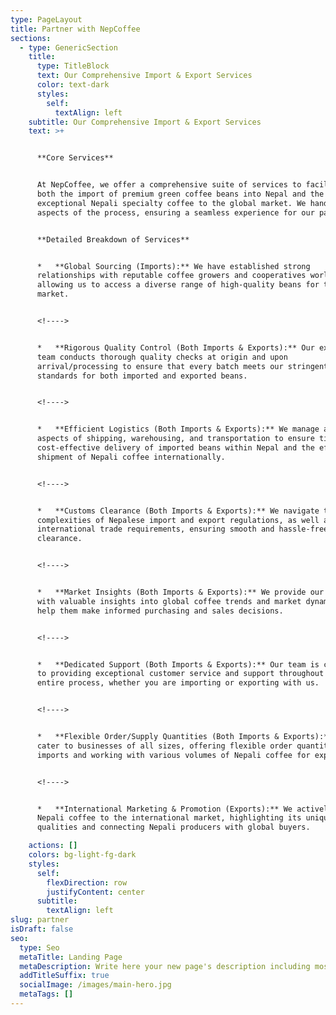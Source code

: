 ```yaml
---
type: PageLayout
title: Partner with NepCoffee
sections:
  - type: GenericSection
    title:
      type: TitleBlock
      text: Our Comprehensive Import & Export Services
      color: text-dark
      styles:
        self:
          textAlign: left
    subtitle: Our Comprehensive Import & Export Services
    text: >+


      **Core Services**


      At NepCoffee, we offer a comprehensive suite of services to facilitate
      both the import of premium green coffee beans into Nepal and the export of
      exceptional Nepali specialty coffee to the global market. We handle all
      aspects of the process, ensuring a seamless experience for our partners.


      **Detailed Breakdown of Services**


      *   **Global Sourcing (Imports):** We have established strong
      relationships with reputable coffee growers and cooperatives worldwide,
      allowing us to access a diverse range of high-quality beans for the Nepali
      market.


      <!---->


      *   **Rigorous Quality Control (Both Imports & Exports):** Our experienced
      team conducts thorough quality checks at origin and upon
      arrival/processing to ensure that every batch meets our stringent
      standards for both imported and exported beans.


      <!---->


      *   **Efficient Logistics (Both Imports & Exports):** We manage all
      aspects of shipping, warehousing, and transportation to ensure timely and
      cost-effective delivery of imported beans within Nepal and the efficient
      shipment of Nepali coffee internationally.


      <!---->


      *   **Customs Clearance (Both Imports & Exports):** We navigate the
      complexities of Nepalese import and export regulations, as well as
      international trade requirements, ensuring smooth and hassle-free customs
      clearance.


      <!---->


      *   **Market Insights (Both Imports & Exports):** We provide our clients
      with valuable insights into global coffee trends and market dynamics to
      help them make informed purchasing and sales decisions.


      <!---->


      *   **Dedicated Support (Both Imports & Exports):** Our team is committed
      to providing exceptional customer service and support throughout the
      entire process, whether you are importing or exporting with us.


      <!---->


      *   **Flexible Order/Supply Quantities (Both Imports & Exports):** We
      cater to businesses of all sizes, offering flexible order quantities for
      imports and working with various volumes of Nepali coffee for export.


      <!---->


      *   **International Marketing & Promotion (Exports):** We actively promote
      Nepali coffee to the international market, highlighting its unique
      qualities and connecting Nepali producers with global buyers.

    actions: []
    colors: bg-light-fg-dark
    styles:
      self:
        flexDirection: row
        justifyContent: center
      subtitle:
        textAlign: left
slug: partner
isDraft: false
seo:
  type: Seo
  metaTitle: Landing Page
  metaDescription: Write here your new page's description including most relevant keywords.
  addTitleSuffix: true
  socialImage: /images/main-hero.jpg
  metaTags: []
---
```

